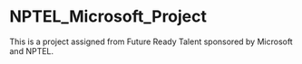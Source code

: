 # NPTEL_Microsoft_Project
This is a project assigned from Future Ready Talent sponsored by Microsoft and NPTEL.
